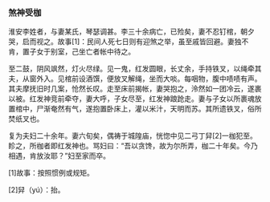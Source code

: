 <script type="text/javascript">
    var head = document.getElementsByTagName('head')[0];
    cssURL = '/public/article_1.css';
    linkTag = document.createElement('link');
    linkTag.href = cssURL;
    linkTag.setAttribute('type','text/css');
    linkTag.setAttribute('rel','stylesheet');
    head.appendChild(linkTag);
</script>
### 煞神受枷

淮安李姓者，与妻某氏，琴瑟调甚。李三十余病亡，已殓矣，妻不忍钉棺，朝夕哭，启而视之。故事[1]：民间人死七日则有迎煞之举，虽至戚皆回避。妻独不肯，置子女于别室，己坐亡者帐中待之。

至二鼓，阴风飒然，灯火尽绿。见一鬼，红发圆眼，长丈余，手持铁叉，以绳牵其夫，从窗外入。见棺前设酒馔，便放叉解绳，坐而大啖。每咽物，腹中啧啧有声。其夫摩抚旧时几案，怆然长叹。走至床前揭帐，妻哭抱之，泠然如一团冷云，遂裹以被。红发神竞前牵夺，妻大呼，子女尽至，红发神踉跄走。妻与子女以所裹魂放置棺中，尸渐奄然有气，遂抱置卧床上，灌以米汁，天明而苏。其所遗铁叉，俗所焚纸叉也。

复为夫妇二十余年。妻六旬矣，偶祷于城隍庙，恍惚中见二弓丁舁[2]一枷犯至。眕之，所枷者即红发神也。骂妇曰：“吾以贪馋，故为尔所弄，枷二十年矣。今乃相遇，肯放汝耶？”妇至家而卒。

[1]故事：按照惯例或规矩。

[2]舁（yú）：抬。

